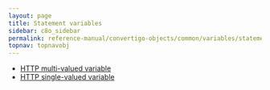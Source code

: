 ```yaml
---
layout: page
title: Statement variables
sidebar: c8o_sidebar
permalink: reference-manual/convertigo-objects/common/variables/statement-variables/
topnav: topnavobj
---
```

* [HTTP multi-valued variable](http-multi-valued-variable/)
* [HTTP single-valued variable](http-single-valued-variable/)
